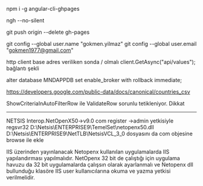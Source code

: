 ﻿npm i -g angular-cli-ghpages

ngh --no-silent

git push origin --delete gh-pages


git config --global user.name "gokmen.yilmaz"
git config --global user.email "gokmen1977@gmail.com"




 http client base adres veriliken sonda / olmalı
 client.GetAsync("api/values"); bağlantı şekli

 alter database MNDAPPDB set enable_broker with rollback immediate;

 https://developers.google.com/public-data/docs/canonical/countries_csv

  ShowCriteriaInAutoFilterRow ile ValidateRow sorunlu tetikleniyor. Dikkat

------------------------------------------------------------------------
 NETSIS
 Interop.NetOpenX50->v9.0 com register ->admin yetkisiyle  regsvr32 D:\Netsis\ENTERPRISE9\TemelSet\netopenx50.dll
 D:\Netsis\ENTERPRISE9\NetTLB\NetsisVCL_3_0 dosyasını da com objesine browse ile ekle

  IIS üzerinden yayınlanacak Netopenx kullanılan uygulamalarda IIS yapılandırması yapılmalıdır. 
  NetOpenx 32 bit de çalıştığı için uygulama havuzu da 32 bit uygulamalarda çalışsın olarak ayarlanmalı ve 
  Netopenx dll bullunduğu klasöre IIS user kullanıcılarına okuma ve yazma yetkisi verilmelidir.